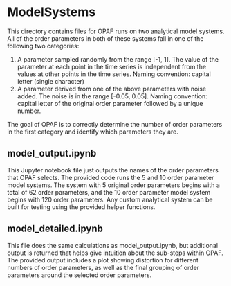# ModelSystems

This directory contains files for OPAF runs on two analytical model systems. All of the order parameters in both of these systems fall in one of the following two categories:

1. A parameter sampled randomly from the range [-1, 1]. The value of the parameter at each point in the time series is independent from the values at other points in the time series. Naming convention: capital letter (single character)
2. A parameter derived from one of the above parameters with noise added. The noise is in the range [-0.05, 0.05]. Naming convention: capital letter of the original order parameter followed by a unique number.

The goal of OPAF is to correctly determine the number of order parameters in the first category and identify which parameters they are.

## model_output.ipynb

This Jupyter notebook file just outputs the names of the order parameters that OPAF selects. The provided code runs the 5 and 10 order parameter model systems. The system with 5 original order parameters begins with a total of 62 order parameters, and the 10 order parameter model system begins with 120 order parameters. Any custom analytical system can be built for testing using the provided helper functions.

## model_detailed.ipynb

This file does the same calculations as model_output.ipynb, but additional output is returned that helps give intuition about the sub-steps within OPAF. The provided output includes a plot showing distortion for different numbers of order parameters, as well as the final grouping of order parameters around the selected order parameters.
